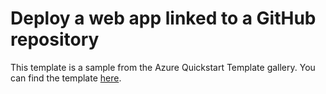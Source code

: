 # Deploy a web app linked to a GitHub repository

This template is a sample from the Azure Quickstart Template gallery. You can find the template [here](https://github.com/Azure/azure-quickstart-templates/tree/master/101-function-app-create-dynamic).
